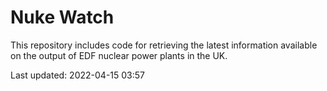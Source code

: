 # Nuke Watch

This repository includes code for retrieving the latest information available on the output of EDF nuclear power plants in the UK.

Last updated: 2022-04-15 03:57